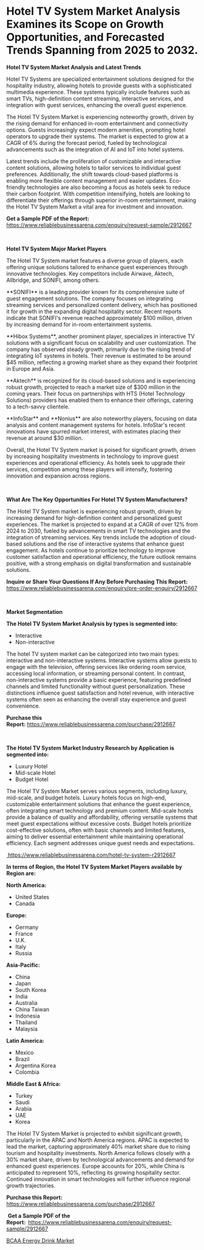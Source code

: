 <p><h1>Hotel TV System Market Analysis Examines its Scope on Growth Opportunities, and Forecasted Trends Spanning from 2025 to 2032.</h1></p><p><strong>Hotel TV System Market Analysis and Latest Trends</strong></p>
<p><p>Hotel TV Systems are specialized entertainment solutions designed for the hospitality industry, allowing hotels to provide guests with a sophisticated multimedia experience. These systems typically include features such as smart TVs, high-definition content streaming, interactive services, and integration with guest services, enhancing the overall guest experience.</p><p>The Hotel TV System Market is experiencing noteworthy growth, driven by the rising demand for enhanced in-room entertainment and connectivity options. Guests increasingly expect modern amenities, prompting hotel operators to upgrade their systems. The market is expected to grow at a CAGR of 6% during the forecast period, fueled by technological advancements such as the integration of AI and IoT into hotel systems.</p><p>Latest trends include the proliferation of customizable and interactive content solutions, allowing hotels to tailor services to individual guest preferences. Additionally, the shift towards cloud-based platforms is enabling more flexible content management and easier updates. Eco-friendly technologies are also becoming a focus as hotels seek to reduce their carbon footprint. With competition intensifying, hotels are looking to differentiate their offerings through superior in-room entertainment, making the Hotel TV System Market a vital area for investment and innovation.</p></p>
<p><strong>Get a Sample PDF of the Report:&nbsp;</strong> <a href="https://www.reliablebusinessarena.com/enquiry/request-sample/2912667?utm_campaign=2217&utm_medium=2&utm_source=Github&utm_content=ia&utm_term=12032025&utm_id=hotel-tv-system">https://www.reliablebusinessarena.com/enquiry/request-sample/2912667</a></p>
<p>&nbsp;</p>
<p><strong>Hotel TV System Major Market Players</strong></p>
<p><p>The Hotel TV System market features a diverse group of players, each offering unique solutions tailored to enhance guest experiences through innovative technologies. Key competitors include Airwave, Aktech, Allbridge, and SONIFI, among others.</p><p>**SONIFI** is a leading provider known for its comprehensive suite of guest engagement solutions. The company focuses on integrating streaming services and personalized content delivery, which has positioned it for growth in the expanding digital hospitality sector. Recent reports indicate that SONIFI's revenue reached approximately $100 million, driven by increasing demand for in-room entertainment systems.</p><p>**Hibox Systems**, another prominent player, specializes in interactive TV solutions with a significant focus on scalability and user customization. The company has observed steady growth, primarily due to the rising trend of integrating IoT systems in hotels. Their revenue is estimated to be around $45 million, reflecting a growing market share as they expand their footprint in Europe and Asia.</p><p>**Aktech** is recognized for its cloud-based solutions and is experiencing robust growth, projected to reach a market size of $300 million in the coming years. Their focus on partnerships with HTS (Hotel Technology Solutions) providers has enabled them to enhance their offerings, catering to a tech-savvy clientele.</p><p>**InfoStar** and **Nonius** are also noteworthy players, focusing on data analysis and content management systems for hotels. InfoStar's recent innovations have spurred market interest, with estimates placing their revenue at around $30 million.</p><p>Overall, the Hotel TV System market is poised for significant growth, driven by increasing hospitality investments in technology to improve guest experiences and operational efficiency. As hotels seek to upgrade their services, competition among these players will intensify, fostering innovation and expansion across regions.</p></p>
<p>&nbsp;</p>
<p><strong>What Are The Key Opportunities For Hotel TV System Manufacturers?</strong></p>
<p><p>The Hotel TV System market is experiencing robust growth, driven by increasing demand for high-definition content and personalized guest experiences. The market is projected to expand at a CAGR of over 12% from 2024 to 2030, fueled by advancements in smart TV technologies and the integration of streaming services. Key trends include the adoption of cloud-based solutions and the rise of interactive systems that enhance guest engagement. As hotels continue to prioritize technology to improve customer satisfaction and operational efficiency, the future outlook remains positive, with a strong emphasis on digital transformation and sustainable solutions.</p></p>
<p><strong>Inquire or Share Your Questions If Any Before Purchasing This Report:</strong> <a href="https://www.reliablebusinessarena.com/enquiry/pre-order-enquiry/2912667?utm_campaign=2217&utm_medium=2&utm_source=Github&utm_content=ia&utm_term=12032025&utm_id=hotel-tv-system">https://www.reliablebusinessarena.com/enquiry/pre-order-enquiry/2912667</a></p>
<p>&nbsp;</p>
<p><strong>Market Segmentation</strong></p>
<p><strong>The Hotel TV System Market Analysis by types is segmented into:</strong></p>
<p><ul><li>Interactive</li><li>Non-interactive</li></ul></p>
<p><p>The hotel TV system market can be categorized into two main types: interactive and non-interactive systems. Interactive systems allow guests to engage with the television, offering services like ordering room service, accessing local information, or streaming personal content. In contrast, non-interactive systems provide a basic experience, featuring predefined channels and limited functionality without guest personalization. These distinctions influence guest satisfaction and hotel revenue, with interactive systems often seen as enhancing the overall stay experience and guest convenience.</p></p>
<p><strong>Purchase this Report:&nbsp;</strong><a href="https://www.reliablebusinessarena.com/purchase/2912667?utm_campaign=2217&utm_medium=2&utm_source=Github&utm_content=ia&utm_term=12032025&utm_id=hotel-tv-system">https://www.reliablebusinessarena.com/purchase/2912667</a></p>
<p>&nbsp;</p>
<p><strong>The Hotel TV System Market Industry Research by Application is segmented into:</strong></p>
<p><ul><li>Luxury Hotel</li><li>Mid-scale Hotel</li><li>Budget Hotel</li></ul></p>
<p><p>The Hotel TV System Market serves various segments, including luxury, mid-scale, and budget hotels. Luxury hotels focus on high-end, customizable entertainment solutions that enhance the guest experience, often integrating smart technology and premium content. Mid-scale hotels provide a balance of quality and affordability, offering versatile systems that meet guest expectations without excessive costs. Budget hotels prioritize cost-effective solutions, often with basic channels and limited features, aiming to deliver essential entertainment while maintaining operational efficiency. Each segment addresses unique guest needs and expectations.</p></p>
<p><a href="https://www.reliablebusinessarena.com/hotel-tv-system-r2912667?utm_campaign=2217&utm_medium=2&utm_source=Github&utm_content=ia&utm_term=12032025&utm_id=hotel-tv-system">&nbsp;https://www.reliablebusinessarena.com/hotel-tv-system-r2912667</a></p>
<p><strong>In terms of Region, the Hotel TV System Market Players available by Region are:</strong></p>
<p>
    <p> <strong> North America: </strong>
        <ul>
            <li>United States</li>
            <li>Canada</li>
        </ul>
        </p> 
    <p> <strong> Europe: </strong>
        <ul>
            <li>Germany</li>
            <li>France</li>
            <li>U.K.</li>
            <li>Italy</li>
            <li>Russia</li>
        </ul>
        </p> 
    <p> <strong> Asia-Pacific: </strong>
        <ul>
            <li>China</li>
            <li>Japan</li>
            <li>South Korea</li>
            <li>India</li>
            <li>Australia</li>
            <li>China Taiwan</li>
            <li>Indonesia</li>
            <li>Thailand</li>
            <li>Malaysia</li>
        </ul>
        </p> 
    <p> <strong> Latin America: </strong>
        <ul>
            <li>Mexico</li>
            <li>Brazil</li>
            <li>Argentina Korea</li>
            <li>Colombia</li>
        </ul>
        </p> 
    <p> <strong> Middle East & Africa: </strong>
        <ul>
            <li>Turkey</li>
            <li>Saudi</li>
            <li>Arabia</li>
            <li>UAE</li>
            <li>Korea</li>
        </ul>
    </p>
    </p>
<p><p>The Hotel TV System Market is projected to exhibit significant growth, particularly in the APAC and North America regions. APAC is expected to lead the market, capturing approximately 40% market share due to rising tourism and hospitality investments. North America follows closely with a 30% market share, driven by technological advancements and demand for enhanced guest experiences. Europe accounts for 20%, while China is anticipated to represent 10%, reflecting its growing hospitality sector. Continued innovation in smart technologies will further influence regional growth trajectories.</p></p>
<p><strong>Purchase this Report: </strong><a href="https://www.reliablebusinessarena.com/purchase/2912667?utm_campaign=2217&utm_medium=2&utm_source=Github&utm_content=ia&utm_term=12032025&utm_id=hotel-tv-system">https://www.reliablebusinessarena.com/purchase/2912667</a></p>
<p>&nbsp;<strong>Get a Sample PDF of the Report:&nbsp;&nbsp;</strong><a href="https://www.reliablebusinessarena.com/enquiry/request-sample/2912667?utm_campaign=2217&utm_medium=2&utm_source=Github&utm_content=ia&utm_term=12032025&utm_id=hotel-tv-system">https://www.reliablebusinessarena.com/enquiry/request-sample/2912667</a></p>
<p><strong></strong></p>
<p><p><a href="https://github.com/gukenneth26571/Market-Research-Report-List-1/blob/main/bcaa-energy-drink-market.md?utm_campaign=2217&utm_medium=2&utm_source=Github&utm_content=ia&utm_term=12032025&utm_id=hotel-tv-system">BCAA Energy Drink Market</a></p></p>